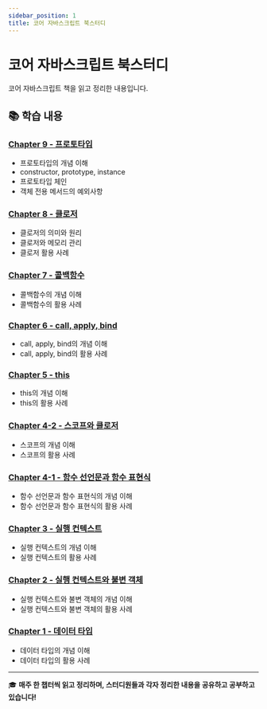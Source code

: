 ```yaml
---
sidebar_position: 1
title: 코어 자바스크립트 북스터디
---
```


# 코어 자바스크립트 북스터디

코어 자바스크립트 책을 읽고 정리한 내용입니다.

## 📚 학습 내용

### [Chapter 9 - 프로토타입](/blog/core-javascript-week9)

- 프로토타입의 개념 이해
- constructor, prototype, instance
- 프로토타입 체인
- 객체 전용 메서드의 예외사항

### [Chapter 8 - 클로저](/blog/core-javascript-week8)

- 클로저의 의미와 원리
- 클로저와 메모리 관리
- 클로저 활용 사례

### [Chapter 7 - 콜백함수](/blog/core-javascript-week7)

- 콜백함수의 개념 이해
- 콜백함수의 활용 사례

### [Chapter 6 - call, apply, bind](/blog/core-javascript-week6)

- call, apply, bind의 개념 이해
- call, apply, bind의 활용 사례

### [Chapter 5 - this](/blog/core-javascript-week5)

- this의 개념 이해
- this의 활용 사례

### [Chapter 4-2 - 스코프와 클로저](/blog/core-javascript-week4-2)

- 스코프의 개념 이해
- 스코프의 활용 사례

### [Chapter 4-1 - 함수 선언문과 함수 표현식](/blog/core-javascript-week4-1)

- 함수 선언문과 함수 표현식의 개념 이해
- 함수 선언문과 함수 표현식의 활용 사례

### [Chapter 3 - 실행 컨텍스트](/blog/core-javascript-week3)

- 실행 컨텍스트의 개념 이해
- 실행 컨텍스트의 활용 사례

### [Chapter 2 - 실행 컨텍스트와 불변 객체](/blog/core-javascript-week2)

- 실행 컨텍스트와 불변 객체의 개념 이해
- 실행 컨텍스트와 불변 객체의 활용 사례

### [Chapter 1 - 데이터 타입](/blog/core-javascript-week1)

- 데이터 타입의 개념 이해
- 데이터 타입의 활용 사례

---

🎓 **매주 한 챕터씩 읽고 정리하며, 스터디원들과 각자 정리한 내용을 공유하고 공부하고 있습니다!**

